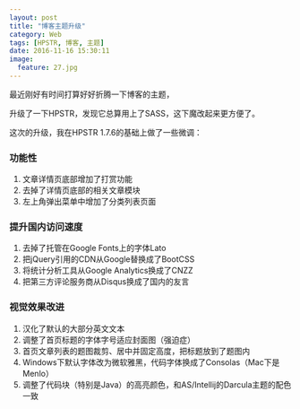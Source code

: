 ```yaml
---
layout: post
title: "博客主题升级"
category: Web
tags: [HPSTR, 博客, 主题]
date: 2016-11-16 15:30:11
image:
  feature: 27.jpg
---
```


最近刚好有时间打算好好折腾一下博客的主题，

升级了一下HPSTR，发现它总算用上了SASS，这下魔改起来更方便了。

这次的升级，我在HPSTR 1.7.6的基础上做了一些微调：

### 功能性

1. 文章详情页底部增加了打赏功能
2. 去掉了详情页底部的相关文章模块
3. 左上角弹出菜单中增加了分类列表页面

### 提升国内访问速度

1. 去掉了托管在Google Fonts上的字体Lato
2. 把jQuery引用的CDN从Google替换成了BootCSS
3. 将统计分析工具从Google Analytics换成了CNZZ
4. 把第三方评论服务商从Disqus换成了国内的友言

### 视觉效果改进

1. 汉化了默认的大部分英文文本
2. 调整了首页标题的字体字号适应封面图（强迫症）
3. 首页文章列表的题图裁剪、居中并固定高度，把标题放到了题图内
4. Windows下默认字体改为微软雅黑，代码字体换成了Consolas（Mac下是Menlo）
5. 调整了代码块（特别是Java）的高亮颜色，和AS/Intellij的Darcula主题的配色一致